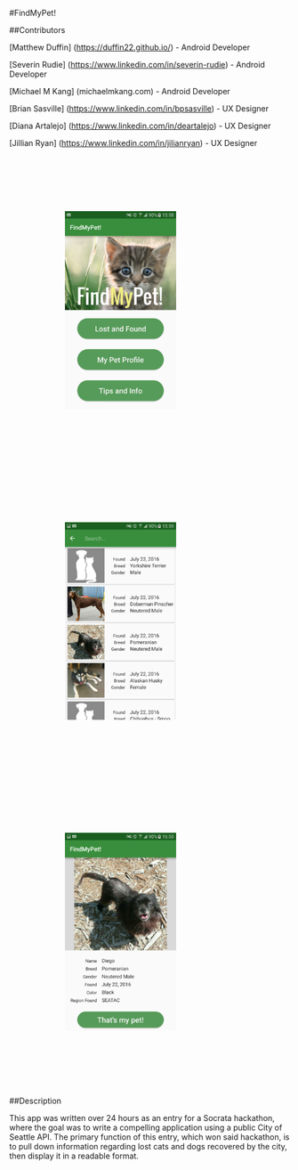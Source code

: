 #FindMyPet!

##Contributors

[Matthew Duffin] (https://duffin22.github.io/) - Android Developer

[Severin Rudie] (https://www.linkedin.com/in/severin-rudie) - Android Developer

[Michael M Kang] (michaelmkang.com) - Android Developer

[Brian Sasville] (https://www.linkedin.com/in/bpsasville) - UX Designer

[Diana Artalejo] (https://www.linkedin.com/in/deartalejo) - UX Designer

[Jillian Ryan] (https://www.linkedin.com/in/jilianryan) - UX Designer

<p align="left">
<img style="padding: 100px" src="./screenshots/home_page.png" width="200">
<img style="padding: 100px" src="./screenshots/recycler.png" width="200">
<img style="padding: 100px" src="./screenshots/detail_screen.png" width="200">
</p>

##Description

This app was written over 24 hours as an entry for a Socrata hackathon, where the goal was to write a compelling application using a public City of Seattle API.  The primary function of this entry, which won said hackathon, is to pull down information regarding lost cats and dogs recovered by the city, then display it in a readable format.


